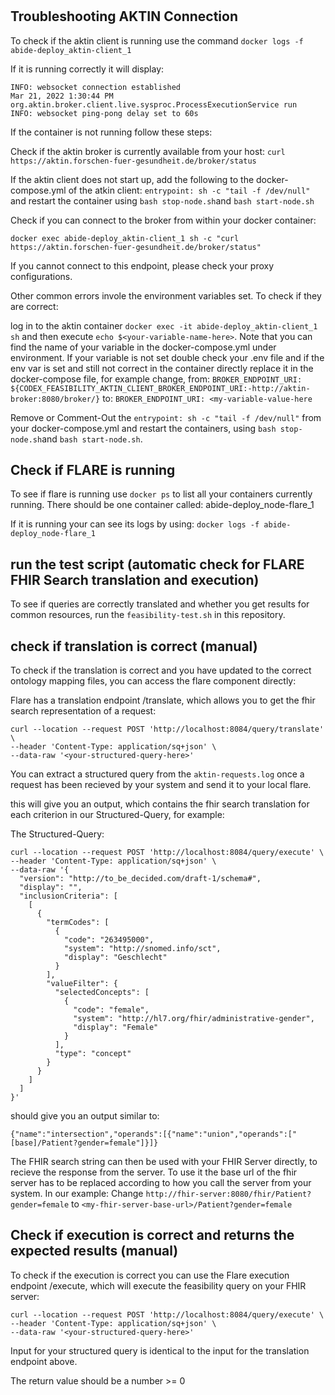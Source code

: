 #

## Troubleshooting AKTIN Connection

To check if the aktin client is running use the command `docker logs -f abide-deploy_aktin-client_1`

If it is running correctly it will display:
```
INFO: websocket connection established
Mar 21, 2022 1:30:44 PM org.aktin.broker.client.live.sysproc.ProcessExecutionService run
INFO: websocket ping-pong delay set to 60s
```

If the container is not running follow these steps:

Check if the aktin broker is currently available from your host: `curl https://aktin.forschen-fuer-gesundheit.de/broker/status`

If the aktin client does not start up, add the following to the docker-compose.yml of the atkin client: 
`entrypoint: sh -c "tail -f /dev/null"` and restart the container using `bash stop-node.sh`and `bash start-node.sh`

Check if you can connect to the broker from within your docker container:

`docker exec abide-deploy_aktin-client_1 sh -c "curl https://aktin.forschen-fuer-gesundheit.de/broker/status"`

If you cannot connect to this endpoint, please check your proxy configurations.

Other common errors invole the environment variables set. To check if they are correct:

log in to the aktin container `docker exec -it abide-deploy_aktin-client_1 sh` and then execute `echo $<your-variable-name-here>`.
Note that you can find the name of your variable in the docker-compose.yml under environment. 
If your variable is not set double check your .env file and if the env var is set and still not correct in the container directly 
replace it in the docker-compose file, for example change,
from:
`BROKER_ENDPOINT_URI: ${CODEX_FEASIBILITY_AKTIN_CLIENT_BROKER_ENDPOINT_URI:-http://aktin-broker:8080/broker/}`
to:
`BROKER_ENDPOINT_URI: <my-variable-value-here`

Remove or Comment-Out the `entrypoint: sh -c "tail -f /dev/null"` from your docker-compose.yml and restart the containers, using `bash stop-node.sh`and `bash start-node.sh`.


## Check if FLARE is running

To see if flare is running use `docker ps` to list all your containers currently running.
There should be one container called: abide-deploy_node-flare_1

If it is running your can see its logs by using: `docker logs -f abide-deploy_node-flare_1`


## run the test script (automatic check for FLARE FHIR Search translation and execution)

To see if queries are correctly translated and whether you get results for common resources, run the `feasibility-test.sh` in this repository.

## check if translation is correct (manual)

To check if the translation is correct and you have updated to the correct ontology mapping files,
you can access the flare component directly:

Flare has a translation endpoint /translate, which allows you to get the fhir search representation of a request:

```
curl --location --request POST 'http://localhost:8084/query/translate' \
--header 'Content-Type: application/sq+json' \
--data-raw '<your-structured-query-here>'
```

You can extract a structured query from the `aktin-requests.log` once a request has been recieved by your system and send it to your local flare.

this will give you an output, which contains the fhir search translation for each criterion in our Structured-Query, for example:

The Structured-Query:
```
curl --location --request POST 'http://localhost:8084/query/execute' \
--header 'Content-Type: application/sq+json' \
--data-raw '{
  "version": "http://to_be_decided.com/draft-1/schema#",
  "display": "",
  "inclusionCriteria": [
    [
      {
        "termCodes": [
          {
            "code": "263495000",
            "system": "http://snomed.info/sct",
            "display": "Geschlecht"
          }
        ],
        "valueFilter": {
          "selectedConcepts": [
            {
              "code": "female",
              "system": "http://hl7.org/fhir/administrative-gender",
              "display": "Female"
            }
          ],
          "type": "concept"
        }
      }
    ]
  ]
}'
```

should give you an output similar to:

```
{"name":"intersection","operands":[{"name":"union","operands":["[base]/Patient?gender=female"]}]}
```

The FHIR search string can then be used with your FHIR Server directly, to recieve the response from the server.
To use it the base url of the fhir server has to be replaced according to how you call the server from your system.
In our example:
Change `http://fhir-server:8080/fhir/Patient?gender=female` to `<my-fhir-server-base-url>/Patient?gender=female`

## Check if execution is correct and returns the expected results (manual)


To check if the execution is correct you can use the Flare execution endpoint /execute, which will execute the feasibility query on your FHIR server:

```
curl --location --request POST 'http://localhost:8084/query/execute' \
--header 'Content-Type: application/sq+json' \
--data-raw '<your-structured-query-here>'
```

Input for your structured query is identical to the input for the translation endpoint above.

The return value should be a number >= 0

